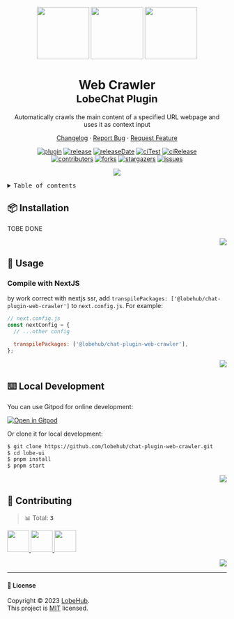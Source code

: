 <a name="readme-top"></a>

<div align="center">

<img height="120" src="https://registry.npmmirror.com/@lobehub/assets-emoji/1.3.0/files/assets/puzzle-piece.webp">
<img height="120" src="https://gw.alipayobjects.com/zos/kitchen/qJ3l3EPsdW/split.svg">
<img height="120" src="https://em-content.zobj.net/source/microsoft-teams/363/spider-web_1f578-fe0f.png">

<h1>Web Crawler<br/><sup>LobeChat Plugin</sup></h1>

Automatically crawls the main content of a specified URL webpage and uses it as context input

[Changelog](./CHANGELOG.md) · [Report Bug][issues-url] · [Request Feature][issues-url]

<!-- SHIELD GROUP -->

[![plugin][plugin-shield]][plugin-url]
[![release][release-shield]][release-url]
[![releaseDate][release-date-shield]][release-date-url]
[![ciTest][ci-test-shield]][ci-test-url]
[![ciRelease][ci-release-shield]][ci-release-url] <br/>
[![contributors][contributors-shield]][contributors-url]
[![forks][forks-shield]][forks-url]
[![stargazers][stargazers-shield]][stargazers-url]
[![issues][issues-shield]][issues-url]

![](https://raw.githubusercontent.com/andreasbm/readme/master/assets/lines/rainbow.png)

</div>

<details>
<summary><kbd>Table of contents</kbd></summary>

#### TOC

- [📦 Installation](#-installation)

- [🤯 Usage](#-usage)

- [⌨️ Local Development](#️-local-development)

- [🤝 Contributing](#-contributing)

####

</details>

## 📦 Installation

TOBE DONE

<div align="right">

[![][back-to-top]](#readme-top)

</div>

## 🤯 Usage

### Compile with NextJS

by work correct with nextjs ssr, add `transpilePackages: ['@lobehub/chat-plugin-web-crawler']` to `next.config.js`. For example:

```js
// next.config.js
const nextConfig = {
  // ...other config

  transpilePackages: ['@lobehub/chat-plugin-web-crawler'],
};
```

<div align="right">

[![][back-to-top]](#readme-top)

</div>

## ⌨️ Local Development

You can use Gitpod for online development:

[![Open in Gitpod](https://gitpod.io/button/open-in-gitpod.svg)][gitpod-url]

Or clone it for local development:

```bash
$ git clone https://github.com/lobehub/chat-plugin-web-crawler.git
$ cd lobe-ui
$ pnpm install
$ pnpm start
```

<div align="right">

[![][back-to-top]](#readme-top)

</div>

## 🤝 Contributing

<!-- CONTRIBUTION GROUP -->

> 📊 Total: <kbd>**3**</kbd>

<a href="https://github.com/arvinxx" title="arvinxx">
  <img src="https://avatars.githubusercontent.com/u/28616219?v=4" width="50" />
</a>
<a href="https://github.com/canisminor1990" title="canisminor1990">
  <img src="https://avatars.githubusercontent.com/u/17870709?v=4" width="50" />
</a>
<a href="https://github.com/lobehubbot" title="lobehubbot">
  <img src="https://avatars.githubusercontent.com/u/134299653?v=4" width="50" />
</a>

<!-- CONTRIBUTION END -->

<div align="right">

[![][back-to-top]](#readme-top)

</div>

---

#### 📝 License

Copyright © 2023 [LobeHub][profile-url]. <br />
This project is [MIT](./LICENSE) licensed.

<!-- PLUGIN GROUP -->

[plugin-shield]: https://img.shields.io/badge/%F0%9F%A4%AF_LobeChat-plugin-cyan
[plugin-url]: https://github.com/lobehub/lobe-chat-plugins

<!-- LINK GROUP -->

[profile-url]: https://github.com/lobehub
[gitpod-url]: https://gitpod.io/#https://github.com/lobehub/chat-plugin-web-crawler

<!-- SHIELD LINK GROUP -->

[back-to-top]: https://img.shields.io/badge/-BACK_TO_TOP-151515?style=flat-square

<!-- release -->

[release-shield]: https://img.shields.io/npm/v/@lobehub/chat-plugin-web-crawler?label=%F0%9F%A4%AF%20NPM
[release-url]: https://www.npmjs.com/package/@lobehub/chat-plugin-web-crawler

<!-- releaseDate -->

[release-date-shield]: https://img.shields.io/github/release-date/lobehub/chat-plugin-web-crawler?style=flat
[release-date-url]: https://github.com/lobehub/chat-plugin-web-crawler/releases

<!-- ciTest -->

[ci-test-shield]: https://github.com/lobehub/chat-plugin-web-crawler/actions/workflows/test.yml/badge.svg
[ci-test-url]: https://github.com/lobehub/chat-plugin-web-crawler/actions/workflows/test.yml

<!-- ciRelease -->

[ci-release-shield]: https://github.com/lobehub/chat-plugin-web-crawler/actions/workflows/release.yml/badge.svg
[ci-release-url]: https://github.com/lobehub/chat-plugin-web-crawler/actions/workflows/release.yml

<!-- contributors -->

[contributors-shield]: https://img.shields.io/github/contributors/lobehub/chat-plugin-web-crawler.svg?style=flat
[contributors-url]: https://github.com/lobehub/chat-plugin-web-crawler/graphs/contributors

<!-- forks -->

[forks-shield]: https://img.shields.io/github/forks/lobehub/chat-plugin-web-crawler.svg?style=flat
[forks-url]: https://github.com/lobehub/chat-plugin-web-crawler/network/members

<!-- stargazers -->

[stargazers-shield]: https://img.shields.io/github/stars/lobehub/chat-plugin-web-crawler.svg?style=flat
[stargazers-url]: https://github.com/lobehub/chat-plugin-web-crawler/stargazers

<!-- issues -->

[issues-shield]: https://img.shields.io/github/issues/lobehub/chat-plugin-web-crawler.svg?style=flat
[issues-url]: https://github.com/lobehub/chat-plugin-web-crawler/issues/new/choose
